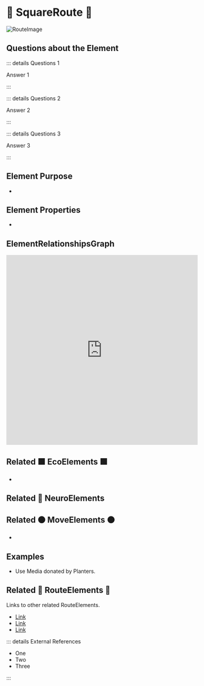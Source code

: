 # 🔺 <route>SquareRoute</route> 🔺


![RouteImage](/Route/RouteImage.png)

## Questions about the Element

::: details Questions 1

Answer 1

:::

::: details Questions 2

Answer 2

:::

::: details Questions 3

Answer 3

:::

## Element Purpose

- 

## Element Properties

- 

## ElementRelationshipsGraph



<iframe 
    width="100%" 
    height="500" 
    frameborder="0"
    src="https://observablehq.com/embed/@d3/force-directed-graph/2?cells=chart"
></iframe>

## Related 🟩<eco> EcoElements </eco>🟩
- 
## Related 💜 <neuro>NeuroElements</neuro>


## Related 🟠<move> MoveElements </move>🟠
- 

## Examples

- Use Media donated by Planters. 

## Related 🔺 <route>RouteElements </route>🔺

Links to other related RouteElements. 

- [Link]()
- [Link]()
- [Link]()

::: details External References

- One
- Two
- Three

:::

